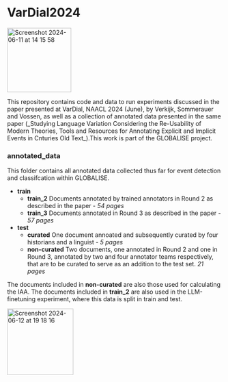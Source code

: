 # VarDial2024

<img width="150" alt="Screenshot 2024-06-11 at 14 15 58" src="https://github.com/StellaVerkijk/VarDial2024/assets/62950143/14da9c12-5775-49f3-aae5-f94b5ae2ae1b"> 



<p> This repository contains code and data to run experiments discussed in the paper presented at VarDial, NAACL 2024 (June), by Verkijk, Sommerauer and Vossen, as well as a collection of annotated data presented in the same paper (_Studying Language Variation Considering the Re-Usability of Modern Theories, Tools and Resources for Annotating Explicit and Implicit Events in Cnturies Old Text_).This work is part of the GLOBALISE project. </p>

### annotated_data

This folder contains all annotated data collected thus far for event detection and classifcation within GLOBALISE. 

- **train**
  - **train_2** Documents annotated by trained annotators in Round 2 as described in the paper -  _54 pages_
  - **train_3** Documents annotated in Round 3 as described in the paper -  _57 pages_
- **test**
  - **curated** One document annoated and subsequently curated by four historians and a linguist - _5 pages_
  - **non-curated** Two documents, one annotated in Round 2 and one in Round 3, annotated by two and four annotator teams respectively, that are to be curated to serve as an addition to the test set. _21 pages_

The documents included in **non-curated** are also those used for calculating the IAA. 
The documents included in **train_2** are also used in the LLM-finetuning experiment, where this data is split in train and test. 


<img width="155" alt="Screenshot 2024-06-12 at 19 18 16" src="https://github.com/StellaVerkijk/VarDial2024/assets/62950143/b821ab19-2655-41c0-b805-ef0693f67cb1">


  



